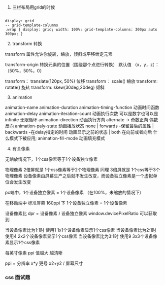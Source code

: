 1. 三栏布局用grid的时候

```

display: grid
-- grid-template-columns
.wrap { display: grid; width: 100%; grid-template-columns: 300px auto 300px; }

```

2. transform 转换

transform 属性允许你旋转，缩放，倾斜或平移给定元素

transform-origin 转换元素的位置（围绕那个点进行转换） 默认值 （x，y，z）：（50%，50%，0）

transform： translate(120px, 50%) 位移
transform： scale() 缩放
transform: rotate() 旋转
transform: skew(30deg,20deg) 倾斜

3. animation

animation-name
animation-duration
animation-timing-function 动画时间函数
animation-delay
animation-iteration-count 动画执行次数 可以是数字也可以是infinite 无限循环
animation-direction 动画执行方向  alternate -> 奇数正向 偶数反向
animation-paly-state 动画播放状态   none | forwards -保留最后的属性 | backwards -在delay指定的时间 动画显示之前的状态 | both 在向前或者向后 什么模式下被应用;
animation-fill-mode 动画填充模式

4. 有关像素

无缩放情况下，1个css像素等于1个设备独立像素

物理像素   2倍屏就是 1个css像素等于2个物理像素 同理 3倍屏就是 1个css等于3个物理像素
设备像素由屏幕生产之后就不发生改变，而设备独立像素是一个虚拟单位会发生改变

pc端中，1个设备独立像素 = 1个设备像素 （在100%，未缩放的情况下）

在移动端中  标准屏幕 160ppi 下  1个设备独立像素 = 1个设备像素


设备像素比 dpr = 设备像素 / 设备独立像素    window.devicePixelRatio 可以获取到

当设备像素比为1:1时 使用1 1x1个设备像素显示1个css像素
当设备像素比为2:1时 使用4 2x2个设备像素显示1个css像素
当设备像素比为3:1时 使用9 3x3个设备像素显示1个css像素


每英寸像素 ppi 值越大 越清晰

ppi = 分辨率 x*y
更号 x2+y2 / 屏幕尺寸 


### css 面试题



